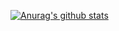 [![Anurag's github stats](https://github-readme-stats.vercel.app/api?username=dan-zong-hao)](https://github.com/anuraghazra/github-readme-stats)
